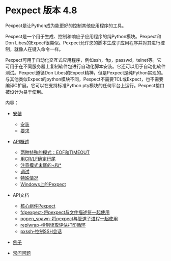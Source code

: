 # Pexpect 版本 4.8

Pexpect是让Python成为能更好的控制其他应用程序的工具。

Pexpect是一个用于生成、控制和响应子应用程序的纯Python模块。Pexpect和Don Libes的Expect很类似。Pexpect允许您的脚本生成子应用程序并对其进行控制，就像人在键入命令一样。

Pexpect可用于自动化交互式应用程序，例如ssh，ftp，passwd，telnet等。它可用于在不同服务器上复制软件包进行自动化脚本安装。它还可以用于自动化软件测试。Pexpect遵循Don Libes的Expect精神，但是Pexpect是纯Python实现的。与其他类似Expect的python模块不同，Pexpect不需要TCL或Expect，也不需要编译C扩展。它可以在支持标准Python pty模块的任何平台上运行。Pexpect接口被设计为易于使用。

内容：

- [安装](安装.md)
  
  - [安装](安装.md#安装)
  - [要求](安装.md#要求)
- [API概述](API概述.md)
  
  - [两种特殊的模式：EOF和TIMEOUT](API概述.md#两种特殊的模式：EOF和TIMEOUT)
  - [用CR/LF确定行尾](API概述.md#用CR/LF确定行尾)
  - [注意模式末尾的+和*](API概述.md#注意模式末尾的+和*)
  - [调试](API概述.md#调试)
  - [特殊情况](API概述.md#特殊情况)
  - [Windows上的Pexpect](API概述.md#Windows上的Pexpect)
- API文档
  - [核心组件Pexpect](pexpect.md)
  - [fdpexpect-将pexpect与文件描述符一起使用](fdpexpect.md)
  - [popen_spawn-将pexpect与管道子进程一起使用](popen_spawn.md)
  - [replwrap-控制读取评估打印循环](replwrap.md)
  - [pxssh-控制SSH会话](pxssh.md)
- [例子](examples.md)
- [常问问题](https://pexpect.readthedocs.io/en/stable/FAQ.html)

  